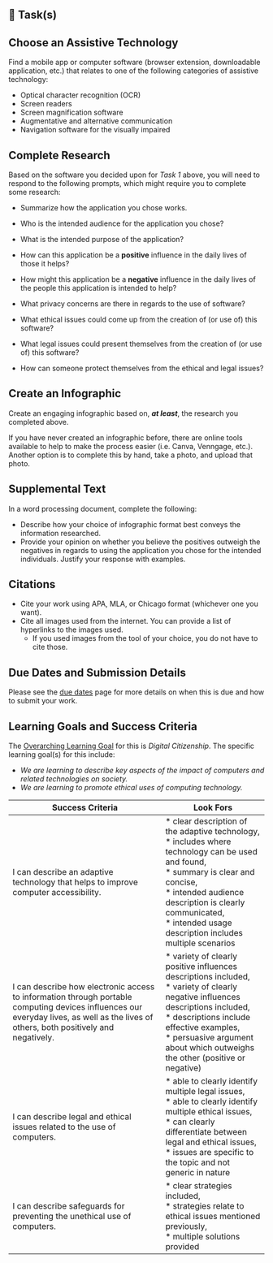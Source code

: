 ## &#x1F4D7; Task(s)

## Choose an Assistive Technology

Find a mobile app or computer software (browser extension, downloadable application, etc.) that relates to one of the following categories of assistive technology:

* Optical character recognition (OCR)
* Screen readers
* Screen magnification software
* Augmentative and alternative communication
* Navigation software for the visually impaired

## Complete Research

Based on the software you decided upon for _Task 1_ above, you will need to respond to the following prompts, which might require you to complete some research:

* Summarize how the application you chose works.
* Who is the intended audience for the application you chose?
* What is the intended purpose of the application?
* How can this application be a **positive** influence in the daily lives of those it helps?
* How might this application be a **negative** influence in the daily lives of the people this application is intended to help?
* What privacy concerns are there in regards to the use of software?

* What ethical issues could come up from the creation of (or use of) this software?
* What legal issues could present themselves from the creation of (or use of) this software?

* How can someone protect themselves from the ethical and legal issues?

## Create an Infographic

Create an engaging infographic based on, **_at least_**, the research you completed above. 

If you have never created an infographic before, there are online tools available to help to make the process easier (i.e. Canva, Venngage, etc.). Another option is to complete this by hand, take a photo, and upload that photo.  

## Supplemental Text

In a word processing document, complete the following:

* Describe how your choice of infographic format best conveys the information researched.
* Provide your opinion on whether you believe the positives outweigh the negatives in regards to using the application you chose for the intended individuals. Justify your response with examples.

## Citations

* Cite your work using APA, MLA, or Chicago format (whichever one you want).
* Cite all images used from the internet. You can provide a list of hyperlinks to the images used.
  * If you used images from the tool of your choice, you do not have to cite those.

## Due Dates and Submission Details

Please see the [due dates](./Due-Dates-and-Submission-Details) page for more details on when this is due and how to submit your work.

## Learning Goals and Success Criteria

The [Overarching Learning Goal](./images/ICS2O.jpg) for this is _Digital Citizenship_.
The specific learning goal(s) for this include:

  * _We are learning to describe key aspects of the impact of computers and related technologies on society._
  * _We are learning to promote ethical uses of computing technology._

| Success Criteria | Look Fors                                                    |
| ----------- | ------- |
| I can describe an adaptive technology that helps to improve computer accessibility. | * clear description of the adaptive technology,<br/>* includes where technology can be used and found,<br/>* summary is clear and concise,<br/>* intended audience description is clearly communicated,<br/>* intended usage description includes multiple scenarios |
| I can describe how electronic access to information through portable computing devices influences our everyday lives, as well as the lives of others, both positively and negatively. | * variety of clearly positive influences descriptions included,<br/>* variety of clearly negative influences descriptions included,<br/>* descriptions include effective examples,<br/>* persuasive argument about which outweighs the other (positive or negative) |
| I can describe legal and ethical issues related to the use of computers. | * able to clearly identify multiple legal issues,<br/>* able to clearly identify multiple ethical issues,<br/>* can clearly differentiate between legal and ethical issues,<br/>* issues are specific to the topic and not generic in nature |
| I can describe safeguards for preventing the unethical use of computers. | * clear strategies included,<br/>* strategies relate to ethical issues mentioned previously,<br/>* multiple solutions provided |